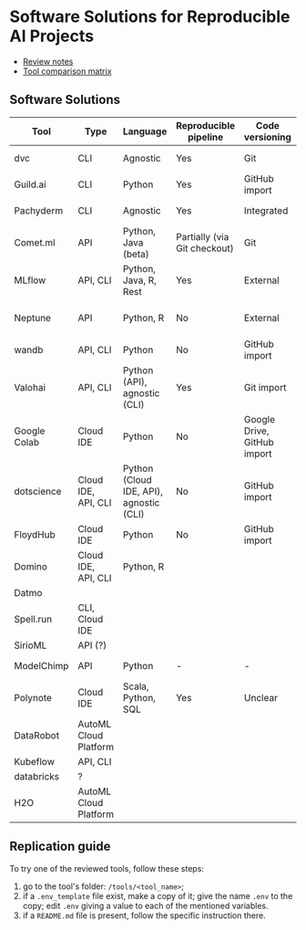 # Software Solutions for Reproducible AI Projects

- [Review notes](https://docs.google.com/document/d/1IqxJNosgm_bt80VXZ80sW9TmtF6ATCe6KUvctEQNSNg/edit?usp=sharing)
- [Tool comparison matrix](https://docs.google.com/document/d/1APi4eQjMFzQmNYIg2ssJ0iEwabwWTsX1RAvJeEUfm5M/edit?usp=sharing)


## Software Solutions

| Tool         | Type                  | Language                                | Reproducible  pipeline        | Code versioning             | Data exploration | Data provenance | Data  tracking | Exp. logging | Collab features        | Web dashb.       | Notebooks  support    | License     |
|--------------|-----------------------|-----------------------------------------|-------------------------------|-----------------------------|------------------|-----------------|----------------|--------------|------------------------|------------------|-----------------------|-------------|
| dvc          | CLI                   | Agnostic                                | Yes                           | Git                         | No               | Yes (?)         | Yes            | Yes          | -                      | No               | Jupyter (nbconvert)   | Apache 2.0  |
| Guild.ai     | CLI                   | Python                                  | Yes                           | GitHub import               | No               | ~               | Yes            | Yes          | ~                      | Yes (local)      | -                     | Apache 2.0  |
| Pachyderm    | CLI                   | Agnostic                                | Yes                           | Integrated                  |                  |                 | Yes            | Yes          | ?                      | Yes (local)*     | -                     | Apache 2.0  |
| Comet.ml     | API                   | Python, Java (beta)                     | Partially  (via Git checkout) | Git                         |                  |                 | Yes            | Yes          | -                      | Yes              | Jupyter               | Proprietary |
| MLflow       | API, CLI              | Python, Java, R, Rest                   | Yes                           | External                    |                  |                 | Yes            | Yes          | -                      | Yes (local)      | Can co-exist          | Apache 2.0  |
| Neptune      | API                   | Python, R                               | No                            | External                    |                  |                 | Yes            | Yes          | Yes (teams, wiki)      | Yes              | Jupyter (Jupyter Lab) | Proprietary |
| wandb        | API, CLI              | Python                                  | No                            | GitHub import               |                  |                 | No             | Yes          | Teams                  | Yes              | Jupyter               | Proprietary |
| Valohai      | API, CLI              | Python (API), agnostic (CLI)            | Yes                           | Git import                  |                  |                 | Yes            | Yes          | -                      | Yes              | Jupyter (Jupyter Lab) | Proprietary |
| Google Colab | Cloud IDE             | Python                                  | No                            | Google Drive, GitHub import |                  |                 | Google Drive   | No           | Sharing, co-editing    | Integrated       | Jupyter               | Proprietary |
| dotscience   | Cloud IDE, API, CLI   | Python (Cloud IDE, API), agnostic (CLI) | No                            | GitHub import               |                  |                 | Yes            | Yes          | Fork&Pullfor notebooks | Integrated       | Jupyter               | Proprietary |
| FloydHub     | Cloud IDE             | Python                                  | No                            | GitHub import               |                  |                 | Yes            | No           | Teams                  | Integrated       | Jupyter Lab           | Proprietary |
| Domino       | Cloud IDE, API, CLI   | Python, R                               |                               |                             |                  |                 |                |              |                        | Yes              |                       | Proprietary |
| Datmo        |                       |                                         |                               |                             |                  |                 |                |              |                        |                  |                       |             |
| Spell.run    | CLI, Cloud IDE        |                                         |                               |                             |                  |                 |                |              |                        |                  |                       |             |
| SirioML      | API (?)               |                                         |                               |                             |                  |                 |                |              |                        |                  |                       |             |
| ModelChimp   | API                   | Python                                  | -                             | -                           |                  |                 | -              | -            | -                      | Yes (also local) | No                    | BSD 2.0     |
| Polynote     | Cloud IDE             | Scala, Python, SQL                      | Yes                           | Unclear                     | Yes              | No              | No             | No           | No                     | Yes (local)      | Yes                   | Apache 2.0  |
| DataRobot    | AutoML Cloud Platform |                                         |                               |                             |                  |                 |                |              |                        |                  |                       |             |
| Kubeflow     | API, CLI              |                                         |                               |                             |                  |                 |                |              |                        |                  |                       |             |
| databricks   | ?                     |                                         |                               |                             |                  |                 |                |              |                        |                  |                       |             |
| H2O          | AutoML Cloud Platform |                                         |                               |                             |                  |                 |                |              |                        |                  |                       |             |


## Replication guide

To try one of the reviewed tools, follow these steps:

1. go to the tool's folder: `/tools/<tool_name>`;
2. if a `.env_template` file exist, make a copy of it; give the name `.env` to the copy; edit `.env` giving a value to each of the mentioned variables.
3. if a `README.md` file is present, follow the specific instruction there.
